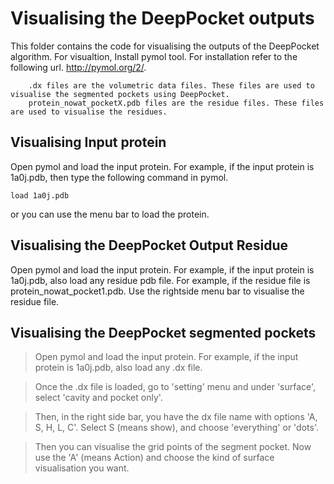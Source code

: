 # Visualising the DeepPocket outputs

This folder contains the code for visualising the outputs of the DeepPocket algorithm. For visualtion, Install pymol tool. For installation refer to the following url. http://pymol.org/2/.

```
    .dx files are the volumetric data files. These files are used to visualise the segmented pockets using DeepPocket.
    protein_nowat_pocketX.pdb files are the residue files. These files are used to visualise the residues.
```

## Visualising Input protein

Open pymol and load the input protein. For example, if the input protein is 1a0j.pdb, then type the following command in pymol.

```
load 1a0j.pdb
```

or you can use the menu bar to load the protein.

## Visualising the DeepPocket Output Residue

Open pymol and load the input protein. For example, if the input protein is 1a0j.pdb, also load any residue pdb file. For example, if the residue file is protein_nowat_pocket1.pdb. Use the rightside menu bar to visualise the residue file.

## Visualising the DeepPocket segmented pockets

>Open pymol and load the input protein. For example, if the input protein is 1a0j.pdb, also load any .dx file. 

>Once the .dx file is loaded, go to 'setting' menu and under 'surface', select 'cavity and pocket only'. 

>Then, in the  right side bar, you have the dx file name with options 'A, S, H, L, C'. Select S (means show), and choose 'everything' or 'dots'. 

>Then you can visualise the grid points of the segment pocket. Now use the 'A' (means Action) and choose the kind of surface visualisation you want.  